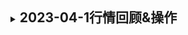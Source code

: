 <details >
<summary><h2 style="display:inline">2023-04-1行情回顾&操作</h2></summary>

### 点评

这周市场市场企稳,震荡,可转债反而回测了一些

### 待出队名单观察

出队指标:

> 已持仓且盈利超过 3%,不在指标范围内标的

> 高位回撤 1%

- 岭南转债 -- 超过 3%

### **操作**

这周无操作,继续观察

</details>
